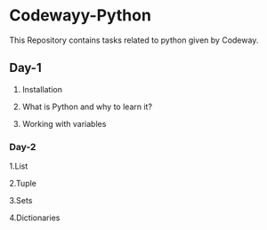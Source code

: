 # Codewayy-Python
This Repository contains  tasks related to python given by Codeway. 

## Day-1

1. Installation

2. What is Python and why to learn it?

3. Working with variables

### Day-2

1.List

2.Tuple

3.Sets

4.Dictionaries
